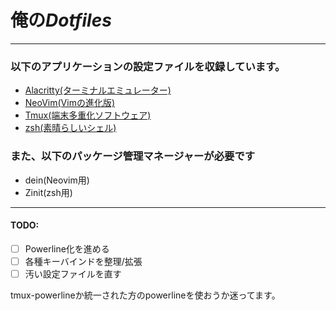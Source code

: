# 俺の*Dotfiles*
---
### 以下のアプリケーションの設定ファイルを収録しています。
- [Alacritty(ターミナルエミュレーター)](https://github.com/alacritty/alacritty)
- [NeoVim(Vimの進化版)](https://github.com/neovim/neovim)
- [Tmux(端末多重化ソフトウェア)](https://github.com/tmux/tmux)
- [zsh(素晴らしいシェル)](https://github.com/tmux/tmux)
### また、以下のパッケージ管理マネージャーが必要です
- dein(Neovim用)
- Zinit(zsh用)
---
#### TODO:
- [ ] Powerline化を進める
- [ ] 各種キーバインドを整理/拡張
- [ ] 汚い設定ファイルを直す

tmux-powerlineか統一された方のpowerlineを使おうか迷ってます。

